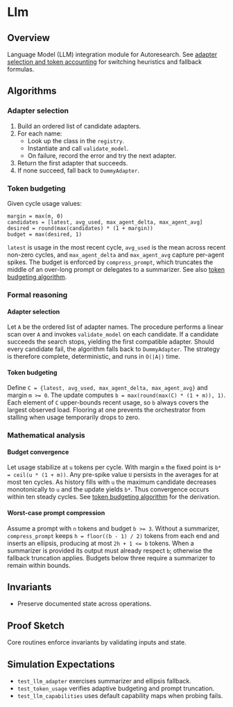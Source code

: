 # Llm

## Overview

Language Model (LLM) integration module for Autoresearch. See
[adapter selection and token accounting][a1] for switching heuristics and
fallback formulas.

## Algorithms

### Adapter selection

1. Build an ordered list of candidate adapters.
2. For each name:
   - Look up the class in the `registry`.
   - Instantiate and call ``validate_model``.
   - On failure, record the error and try the next adapter.
3. Return the first adapter that succeeds.
4. If none succeed, fall back to `DummyAdapter`.

### Token budgeting

Given cycle usage values:

```
margin = max(m, 0)
candidates = [latest, avg_used, max_agent_delta, max_agent_avg]
desired = round(max(candidates) * (1 + margin))
budget = max(desired, 1)
```

``latest`` is usage in the most recent cycle, ``avg_used`` is the mean across
recent non-zero cycles, and ``max_agent_delta`` and ``max_agent_avg`` capture
per-agent spikes. The budget is enforced by `compress_prompt`, which
truncates the middle of an over-long prompt or delegates to a summarizer. See
also [token budgeting algorithm][a2].

### Formal reasoning

#### Adapter selection

Let ``A`` be the ordered list of adapter names. The procedure performs a
linear scan over ``A`` and invokes ``validate_model`` on each candidate. If a
candidate succeeds the search stops, yielding the first compatible adapter.
Should every candidate fail, the algorithm falls back to ``DummyAdapter``. The
strategy is therefore complete, deterministic, and runs in ``O(|A|)`` time.

#### Token budgeting

Define ``C = {latest, avg_used, max_agent_delta, max_agent_avg}`` and margin
``m >= 0``. The update computes ``b = max(round(max(C) * (1 + m)), 1)``. Each
element of ``C`` upper-bounds recent usage, so ``b`` always covers the largest
observed load. Flooring at one prevents the orchestrator from stalling when
usage temporarily drops to zero.

### Mathematical analysis

#### Budget convergence

Let usage stabilize at ``u`` tokens per cycle. With margin ``m`` the fixed
point is ``b* = ceil(u * (1 + m))``. Any pre-spike value ``U`` persists in the
averages for at most ten cycles. As history fills with ``u`` the maximum
candidate decreases monotonically to ``u`` and the update yields ``b*``. Thus
convergence occurs within ten steady cycles. See [token budgeting
algorithm][a2] for the derivation.

#### Worst-case prompt compression

Assume a prompt with ``n`` tokens and budget ``b >= 3``. Without a summarizer,
``compress_prompt`` keeps ``h = floor((b - 1) / 2)`` tokens from each end and
inserts an ellipsis, producing at most ``2h + 1 <= b`` tokens. When a
summarizer is provided its output must already respect ``b``; otherwise the
fallback truncation applies. Budgets below three require a summarizer to remain
within bounds.

## Invariants

- Preserve documented state across operations.

## Proof Sketch

Core routines enforce invariants by validating inputs and state.

## Simulation Expectations

- ``test_llm_adapter`` exercises summarizer and ellipsis fallback.
- ``test_token_usage`` verifies adaptive budgeting and prompt truncation.
- ``test_llm_capabilities`` uses default capability maps when probing fails.

[a1]: ../algorithms/llm_adapter.md
[a2]: ../algorithms/token_budgeting.md

